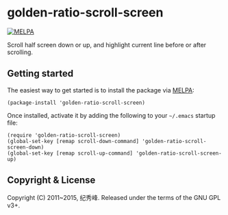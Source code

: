 golden-ratio-scroll-screen
=================================

[![MELPA](http://melpa.org/packages/golden-ratio-scroll-screen-badge.svg)](http://melpa.org/#/golden-ratio-scroll-screen)

Scroll half screen down or up, and highlight current line before or after
scrolling.

Getting started
------------

The easiest way to get started is to install the package via [MELPA][melpa]:

 [melpa]: http://melpa.org/

```elisp
(package-install 'golden-ratio-scroll-screen)
```

Once installed, activate it by adding the following to your `~/.emacs` startup
file:

```elisp
(require 'golden-ratio-scroll-screen)
(global-set-key [remap scroll-down-command] 'golden-ratio-scroll-screen-down)
(global-set-key [remap scroll-up-command] 'golden-ratio-scroll-screen-up)
```

Copyright & License
------------------------

Copyright (C) 2011~2015, 纪秀峰. Released under the terms of the GNU GPL v3+.
